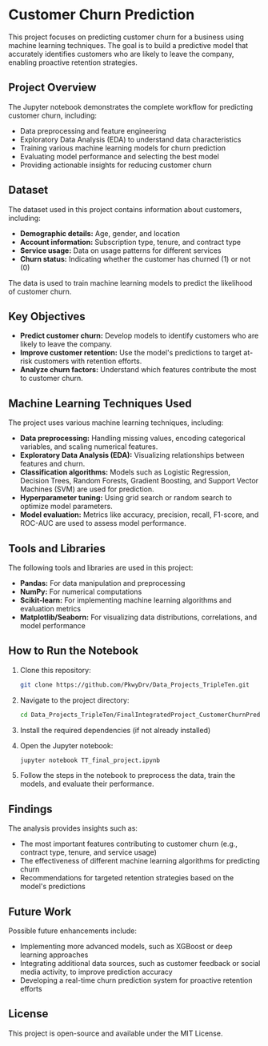 # Customer Churn Prediction

This project focuses on predicting customer churn for a business using machine learning techniques. The goal is to build a predictive model that accurately identifies customers who are likely to leave the company, enabling proactive retention strategies.

## Project Overview

The Jupyter notebook demonstrates the complete workflow for predicting customer churn, including:
- Data preprocessing and feature engineering
- Exploratory Data Analysis (EDA) to understand data characteristics
- Training various machine learning models for churn prediction
- Evaluating model performance and selecting the best model
- Providing actionable insights for reducing customer churn

## Dataset

The dataset used in this project contains information about customers, including:
- **Demographic details:** Age, gender, and location
- **Account information:** Subscription type, tenure, and contract type
- **Service usage:** Data on usage patterns for different services
- **Churn status:** Indicating whether the customer has churned (1) or not (0)

The data is used to train machine learning models to predict the likelihood of customer churn.

## Key Objectives

- **Predict customer churn:** Develop models to identify customers who are likely to leave the company.
- **Improve customer retention:** Use the model's predictions to target at-risk customers with retention efforts.
- **Analyze churn factors:** Understand which features contribute the most to customer churn.

## Machine Learning Techniques Used

The project uses various machine learning techniques, including:
- **Data preprocessing:** Handling missing values, encoding categorical variables, and scaling numerical features.
- **Exploratory Data Analysis (EDA):** Visualizing relationships between features and churn.
- **Classification algorithms:** Models such as Logistic Regression, Decision Trees, Random Forests, Gradient Boosting, and Support Vector Machines (SVM) are used for prediction.
- **Hyperparameter tuning:** Using grid search or random search to optimize model parameters.
- **Model evaluation:** Metrics like accuracy, precision, recall, F1-score, and ROC-AUC are used to assess model performance.

## Tools and Libraries

The following tools and libraries are used in this project:
- **Pandas:** For data manipulation and preprocessing
- **NumPy:** For numerical computations
- **Scikit-learn:** For implementing machine learning algorithms and evaluation metrics
- **Matplotlib/Seaborn:** For visualizing data distributions, correlations, and model performance

## How to Run the Notebook

1. Clone this repository:
   ```bash
   git clone https://github.com/PkwyDrv/Data_Projects_TripleTen.git

2. Navigate to the project directory:
   ```bash
   cd Data_Projects_TripleTen/FinalIntegratedProject_CustomerChurnPrediction

3. Install the required dependencies (if not already installed)

4. Open the Jupyter notebook:
   ```bash
   jupyter notebook TT_final_project.ipynb
   
5. Follow the steps in the notebook to preprocess the data, train the models, and evaluate their performance.

##  Findings
The analysis provides insights such as:

- The most important features contributing to customer churn (e.g., contract type, tenure, and service usage)
- The effectiveness of different machine learning algorithms for predicting churn
- Recommendations for targeted retention strategies based on the model's predictions

## Future Work
Possible future enhancements include:

- Implementing more advanced models, such as XGBoost or deep learning approaches
- Integrating additional data sources, such as customer feedback or social media activity, to improve prediction accuracy
- Developing a real-time churn prediction system for proactive retention efforts

## License
This project is open-source and available under the MIT License.
